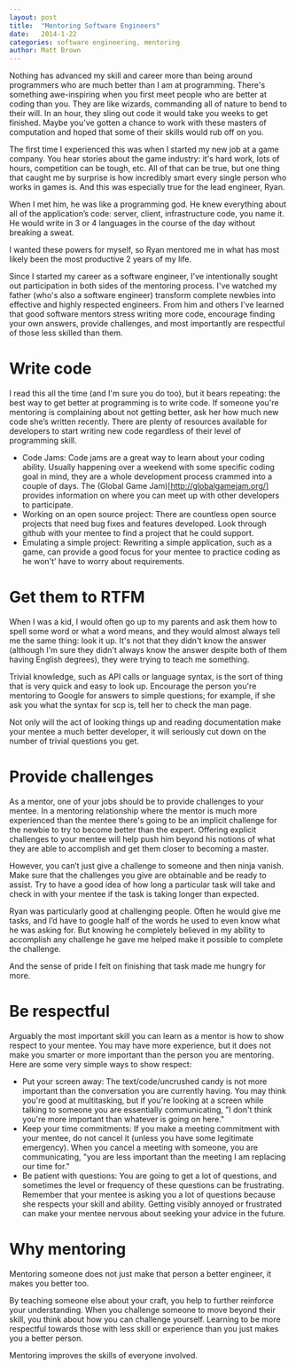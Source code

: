 ```yaml
---
layout: post
title:  "Mentoring Software Engineers"
date:   2014-1-22
categories: software engineering, mentoring
author: Matt Brown
---
```



Nothing has advanced my skill and career more than being around programmers who are much better than I am at programming. There's something awe-inspiring when you first meet people who are better at coding than you. They are like wizards, commanding all of nature to bend to their will. In an hour, they sling out code it would take you weeks to get finished. Maybe you've gotten a chance to work with these masters of computation and hoped that some of their skills would rub off on you. 

The first time I experienced this was when I started my new job at a game company. You hear stories about the game industry: it's hard work, lots of hours, competition can be tough, etc. All of that can be true, but one thing that caught me by surprise is how incredibly smart every single person who works in games is. And this was especially true for the lead engineer, Ryan. 

When I met him, he was like a programming god. He knew everything about all of the application’s code: server, client, infrastructure code, you name it. He would write in 3 or 4 languages in the course of the day without breaking a sweat. 

I wanted these powers for myself, so Ryan mentored me in what has most likely been the most productive 2 years of my life. 

Since I started my career as a software engineer, I've intentionally sought out participation in both sides of the mentoring process. I've watched my father (who's also a software engineer) transform complete newbies into effective and highly respected engineers. From him and others I've learned that good software mentors stress writing more code, encourage finding your own answers, provide challenges, and most importantly are respectful of those less skilled than them.

# Write code
I read this all the time (and I'm sure you do too), but it bears repeating: the best way to get better at programming is to write code. If someone you're mentoring is complaining about not getting better, ask her how much new code she’s written recently. There are plenty of resources available for developers to start writing new code regardless of their level of programming skill. 

* Code Jams: Code jams are a great way to learn about your coding ability. Usually happening over a weekend with some specific coding goal in mind, they are a whole development process crammed into a couple of days. The (Global Game Jam)[http://globalgamejam.org/] provides information on where you can meet up with other developers to participate. 
* Working on an open source project: There are countless open source projects that need bug fixes and features developed. Look through github with your mentee to find a project that he could support.  
* Emulating a simple project: Rewriting a simple application, such as a game, can provide a good focus for your mentee to practice coding as he won't’ have to worry about requirements. 

# Get them to RTFM
When I was a kid, I would often go up to my parents and ask them how to spell some word or what a word means, and they would almost always tell me the same thing: look it up. It's not that they didn't know the answer (although I'm sure they didn't always know the answer despite both of them having English degrees), they were trying to teach me something. 

Trivial knowledge, such as API calls or language syntax, is the sort of thing that is very quick and easy to look up. Encourage the person you're mentoring to Google for answers to simple questions; for example, if she ask you what the syntax for scp is, tell her to check the man page. 

Not only will the act of looking things up and reading documentation make your mentee a much better developer, it will seriously cut down on the number of trivial questions you get. 

# Provide challenges
As a mentor, one of your jobs should be to provide challenges to your mentee. In a mentoring relationship where the mentor is much more experienced than the mentee there's going to be an implicit challenge for the newbie to try to become better than the expert. Offering explicit challenges to your mentee will help push him beyond his notions of what they are able to accomplish and get them closer to becoming a master. 

However, you can’t just give a challenge to someone and then ninja vanish. Make sure that the challenges you give are obtainable and be ready to assist. Try to have a good idea of how long a particular task will take and check in with your mentee if the task is taking longer than expected. 

Ryan was particularly good at challenging people. Often he would give me tasks, and I’d have to google half of the words he used to even know what he was asking for. But knowing he completely believed in my ability to accomplish any challenge he gave me helped make it possible to complete the challenge. 

And the sense of pride I felt on finishing that task made me hungry for more. 

# Be respectful
Arguably the most important skill you can learn as a mentor is how to show respect to your mentee. You may have more experience, but it does not make you smarter or more important than the person you are mentoring. Here are some very simple ways to show respect:

* Put your screen away: The text/code/uncrushed candy is not more important than the conversation you are currently having. You may think you're good at multitasking, but if you're looking at a screen while talking to someone you are essentially communicating, "I don't think you're more important than whatever is going on here." 
* Keep your time commitments: If you make a meeting commitment with your mentee, do not cancel it (unless you have some legitimate emergency). When you cancel a meeting with someone, you are communicating, "you are less important than the meeting I am replacing our time for."
* Be patient with questions: You are going to get a lot of questions, and sometimes the level or frequency of these questions can be frustrating. Remember that your mentee is asking you a lot of questions because she respects your skill and ability. Getting visibly annoyed or frustrated can make your mentee nervous about seeking your advice in the future.


# Why mentoring
Mentoring someone does not just make that person a better engineer, it makes you better too. 

By teaching someone else about your craft, you help to further reinforce your understanding. When you challenge someone to move beyond their skill, you think about how you can challenge yourself. Learning to be more respectful towards those with less skill or experience than you just makes you a better person.  

Mentoring improves the skills of everyone involved.

